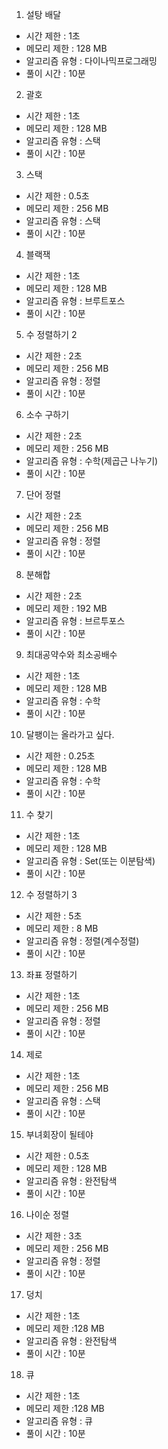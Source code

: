 1. 설탕 배달
- 시간 제한 : 1초
- 메모리 제한 : 128 MB
- 알고리즘 유형 : 다이나믹프로그래밍
- 풀이 시간 : 10분

2. 괄호
- 시간 제한 : 1초
- 메모리 제한 : 128 MB
- 알고리즘 유형 : 스택
- 풀이 시간 : 10분

3. 스택
- 시간 제한 : 0.5초
- 메모리 제한 : 256 MB
- 알고리즘 유형 : 스택
- 풀이 시간 : 10분

4. 블랙잭
- 시간 제한 : 1초
- 메모리 제한 : 128 MB
- 알고리즘 유형 : 브루트포스
- 풀이 시간 : 10분

5. 수 정렬하기 2
- 시간 제한 : 2초
- 메모리 제한 : 256 MB
- 알고리즘 유형 : 정렬 
- 풀이 시간 : 10분

6. 소수 구하기
- 시간 제한 : 2초
- 메모리 제한 : 256 MB
- 알고리즘 유형 : 수학(제곱근 나누기)
- 풀이 시간 : 10분

7. 단어 정렬
- 시간 제한 : 2초
- 메모리 제한 : 256 MB
- 알고리즘 유형 : 정렬 
- 풀이 시간 : 10분

8. 분해합
- 시간 제한 : 2초
- 메모리 제한 : 192 MB
- 알고리즘 유형 : 브르투포스 
- 풀이 시간 : 10분

9. 최대공약수와 최소공배수
- 시간 제한 : 1초
- 메모리 제한 : 128 MB
- 알고리즘 유형 : 수학
- 풀이 시간 : 10분

10. 달팽이는 올라가고 싶다.
- 시간 제한 : 0.25초
- 메모리 제한 : 128 MB
- 알고리즘 유형 : 수학
- 풀이 시간 : 10분

11. 수 찾기
- 시간 제한 : 1초
- 메모리 제한 : 128 MB
- 알고리즘 유형 : Set(또는 이분탐색) 
- 풀이 시간 : 10분

12. 수 정렬하기 3
- 시간 제한 : 5초
- 메모리 제한 : 8 MB
- 알고리즘 유형 : 정렬(계수정렬)
- 풀이 시간 : 10분

13. 좌표 정렬하기
- 시간 제한 : 1초
- 메모리 제한 : 256 MB
- 알고리즘 유형 : 정렬
- 풀이 시간 : 10분

14. 제로
- 시간 제한 : 1초
- 메모리 제한 : 256 MB
- 알고리즘 유형 : 스택
- 풀이 시간 : 10분

15. 부녀회장이 될테야
- 시간 제한 : 0.5초
- 메모리 제한 : 128 MB
- 알고리즘 유형 : 완전탐색
- 풀이 시간 : 10분

16. 나이순 정렬
- 시간 제한 : 3초
- 메모리 제한 : 256 MB
- 알고리즘 유형 : 정렬
- 풀이 시간 : 10분

17. 덩치
- 시간 제한 : 1초
- 메모리 제한 :128 MB
- 알고리즘 유형 : 완전탐색
- 풀이 시간 : 10분

18. 큐
- 시간 제한 : 1초
- 메모리 제한 :128 MB
- 알고리즘 유형 : 큐
- 풀이 시간 : 10분
